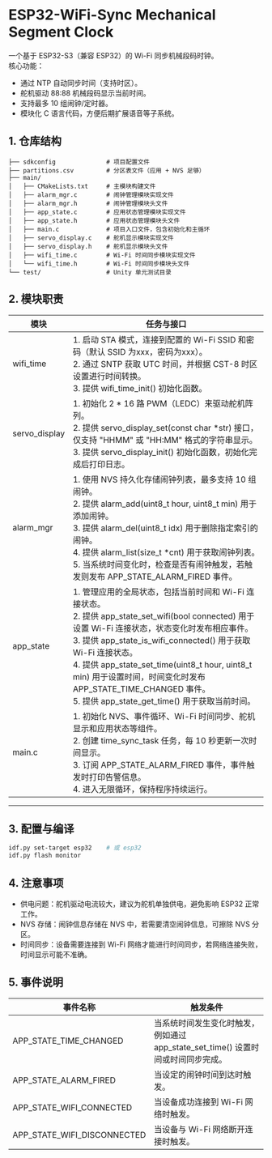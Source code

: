 # ESP32-WiFi-Sync Mechanical Segment Clock

一个基于 ESP32-S3（兼容 ESP32）的 Wi-Fi 同步机械段码时钟。  
核心功能：
- 通过 NTP 自动同步时间（支持时区）。
- 舵机驱动 88:88 机械段码显示当前时间。
- 支持最多 10 组闹钟/定时器。
- 模块化 C 语言代码，方便后期扩展语音等子系统。

## 1. 仓库结构

```angular2html
├── sdkconfig              # 项目配置文件
├── partitions.csv         # 分区表文件（应用 + NVS 足够）
├── main/
│   ├── CMakeLists.txt     # 主模块构建文件
│   ├── alarm_mgr.c        # 闹钟管理模块实现文件
│   ├── alarm_mgr.h        # 闹钟管理模块头文件
│   ├── app_state.c        # 应用状态管理模块实现文件
│   ├── app_state.h        # 应用状态管理模块头文件
│   ├── main.c             # 项目入口文件，包含初始化和主循环
│   ├── servo_display.c    # 舵机显示模块实现文件
│   ├── servo_display.h    # 舵机显示模块头文件
│   ├── wifi_time.c        # Wi-Fi 时间同步模块实现文件
│   └── wifi_time.h        # Wi-Fi 时间同步模块头文件
└── test/                  # Unity 单元测试目录
```

## 2. 模块职责
| 模块 | 任务与接口 |
|---------------|---------------------------------------------------------------------------------------------------------------------| 
| wifi_time | 1. 启动 STA 模式，连接到配置的 Wi-Fi SSID 和密码（默认 SSID 为xxx，密码为xxx）。<br>2. 通过 SNTP 获取 UTC 时间，并根据 CST-8 时区设置进行时间转换。<br>3. 提供 wifi_time_init() 初始化函数。 |
| servo_display | 1. 初始化 2 * 16 路 PWM（LEDC）来驱动舵机阵列。<br>2. 提供 servo_display_set(const char *str) 接口，仅支持 "HHMM" 或 "HH:MM" 格式的字符串显示。<br>3. 提供 servo_display_init() 初始化函数，初始化完成后打印日志。 |
| alarm_mgr | 1. 使用 NVS 持久化存储闹钟列表，最多支持 10 组闹钟。<br>2. 提供 alarm_add(uint8_t hour, uint8_t min) 用于添加闹钟。<br>3. 提供 alarm_del(uint8_t idx) 用于删除指定索引的闹钟。<br>4. 提供 alarm_list(size_t *cnt) 用于获取闹钟列表。<br>5. 当系统时间变化时，检查是否有闹钟触发，若触发则发布 APP_STATE_ALARM_FIRED 事件。 | 
| app_state | 1. 管理应用的全局状态，包括当前时间和 Wi-Fi 连接状态。<br>2. 提供 app_state_set_wifi(bool connected) 用于设置 Wi-Fi 连接状态，状态变化时发布相应事件。<br>3. 提供 app_state_is_wifi_connected() 用于获取 Wi-Fi 连接状态。<br>4. 提供 app_state_set_time(uint8_t hour, uint8_t min) 用于设置时间，时间变化时发布 APP_STATE_TIME_CHANGED 事件。<br>5. 提供 app_state_get_time() 用于获取当前时间。 | 
| main.c | 1. 初始化 NVS、事件循环、Wi-Fi 时间同步、舵机显示和应用状态等组件。<br>2. 创建 time_sync_task 任务，每 10 秒更新一次时间显示。<br>3. 订阅 APP_STATE_ALARM_FIRED 事件，事件触发时打印告警信息。<br>4. 进入无限循环，保持程序持续运行。 |
---

## 3. 配置与编译

```bash
idf.py set-target esp32    # 或 esp32
idf.py flash monitor
```

## 4. 注意事项

- 供电问题：舵机驱动电流较大，建议为舵机单独供电，避免影响 ESP32 正常工作。
- NVS 存储：闹钟信息存储在 NVS 中，若需要清空闹钟信息，可擦除 NVS 分区。
- 时间同步：设备需要连接到 Wi-Fi 网络才能进行时间同步，若网络连接失败，时间显示可能不准确。

## 5. 事件说明

| 事件名称 | 触发条件 | 
|--------------------------|--------------------------------------------------------------------------| 
| APP_STATE_TIME_CHANGED | 当系统时间发生变化时触发，例如通过 app_state_set_time() 设置时间或时间同步完成。 |
| APP_STATE_ALARM_FIRED | 当设定的闹钟时间到达时触发。 |
| APP_STATE_WIFI_CONNECTED | 当设备成功连接到 Wi-Fi 网络时触发。 |
| APP_STATE_WIFI_DISCONNECTED | 当设备与 Wi-Fi 网络断开连接时触发。 |
